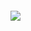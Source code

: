<code>

<img src="https://a.storyblok.com/f/174762/1170x671/a12a02f518/sennder_arq_hexagonal-hexa-1-drawio.png" >

</code>
